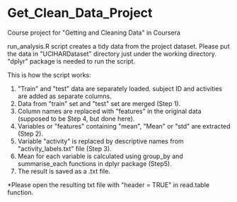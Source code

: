 # Get_Clean_Data_Project
Course project for "Getting and Cleaning Data" in Coursera

run_analysis.R script creates a tidy data from the project dataset.
Please put the data in "UCIHARDataset" directory just under the working directory.
"dplyr" package is needed to run the script.

This is how the script works:
1. "Train" and "test" data are separately loaded. subject ID and activities are added as separate columns.
2. Data from "train" set and "test" set are merged (Step 1).
3. Column names are replaced with "features" in the original data (supposed to be Step 4, but done here).
4. Variables or "features" containing "mean", "Mean" or "std" are extracted (Step 2).
5. Variable "activity" is replaced by descriptive names from "activity_labels.txt" file (Step 3).
6. Mean for each variable is calculated using group_by and summarise_each functions in dplyr package (Step5).
7. The result is saved as a .txt file.

*Please open the resulting txt file with "header = TRUE" in read.table function.
